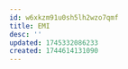 ```yaml
---
id: w6xkzm91u0sh5lh2wzo7qmf
title: EMI
desc: ''
updated: 1745332086233
created: 1744614131090
---
```

